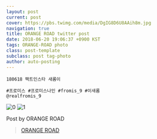 ```yaml
---
layout: post
current: post
cover: https://pbs.twimg.com/media/DgIG8D6U8AAih8m.jpg
navigation: true
title: ORANGE ROAD twitter post
date: 2018-06-20 19:06:37 +0900 KST
tags: ORANGE-ROAD photo
class: post-template
subclass: post tag-photo
author: auto-posting
---
```


```  
180618 팩트인스타 새롬이  
  
#프로미스 #프로미스나인 #fromis_9 #이새롬  
@realfromis_9  

```

![0](https://pbs.twimg.com/media/DgIG7E7U8AEduBI.jpg)
![1](https://pbs.twimg.com/media/DgIG8D6U8AAih8m.jpg)


Post by ORANGE ROAD

> [ORANGE ROAD](https://twitter.com/OrangeRoad8)
